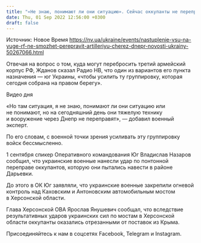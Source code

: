 ```yaml
---
title: "«Не знаю, понимают ли они ситуацию». Сейчас оккупанты не переправят тяжелую технику и вооружение через Днепр — Жданов"
date: Thu, 01 Sep 2022 12:56:00 +0300
draft: false
---
```

Источник: Новое Время https://nv.ua/ukraine/events/nastuplenie-vsu-na-yuge-rf-ne-smozhet-perepravit-artilleriyu-cherez-dnepr-novosti-ukrainy-50267066.html


 Отвечая на вопрос о том, куда могут перебросить третий армейский корпус РФ, Жданов сказал Радио НВ, что один из вариантов его пункта назначения — юг Украины, «чтобы усилить ту группировку, которая сегодня собрана на правом берегу».

 Видео дня   

«Но там ситуация, я не знаю, понимают ли они ситуацию или не понимают, но на сегодняшний день они тяжелую технику и вооружение через Днепр не переправят», — добавил военный эксперт.

По его словам, с военной точки зрения усиливать эту группировку войск бессмысленно.

1 сентября спикер Оперативного командования Юг Владислав Назаров сообщил, что украинские военные нанесли удар по понтонной переправе оккупантов, которую они пытались навести в районе Дарьевки.

До этого в ОК Юг заявляли, что украинские военные закрепили огневой контроль над Каховским и Антоновским автомобильным мостом в Херсонской области.

Глава Херсонской ОВА Ярослав Янушевич сообщал, что вследствие результативных ударов украинских сил по мостам в Херсонской области оккупанты оказались отрезанными от поставок из Крыма.

Присоединяйтесь к нам в соцсетях Facebook, Telegram и Instagram.

